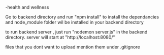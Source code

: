 -health and wellness


Go to backend directory and run "npm install"
to install the dependancies and node_module folder wil be installed in your backend directory


to run backend server , just run "nodemon server.js" in the backend directory.
server will start at "http://localhost:8080/"


files that you dont want to upload mention them under .gitignore